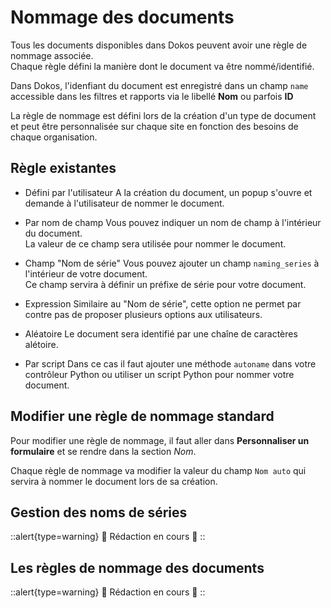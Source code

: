 # Nommage des documents

Tous les documents disponibles dans Dokos peuvent avoir une règle de nommage associée.  
Chaque règle défini la manière dont le document va être nommé/identifié.  

Dans Dokos, l'idenfiant du document est enregistré dans un champ `name` accessible dans les filtres et rapports via le libellé **Nom** ou parfois **ID**

La règle de nommage est défini lors de la création d'un type de document et peut être personnalisée sur chaque site en fonction des besoins de chaque organisation.  


## Règle existantes

- Défini par l'utilisateur
  A la création du document, un popup s'ouvre et demande à l'utilisateur de nommer le document.

- Par nom de champ
  Vous pouvez indiquer un nom de champ à l'intérieur du document.  
  La valeur de ce champ sera utilisée pour nommer le document.

- Champ "Nom de série"
  Vous pouvez ajouter un champ `naming_series` à l'intérieur de votre document.  
  Ce champ servira à définir un préfixe de série pour votre document.  

- Expression
  Similaire au "Nom de série", cette option ne permet par contre pas de proposer plusieurs options aux utilisateurs.

- Aléatoire
  Le document sera identifié par une chaîne de caractères alétoire.  

- Par script
  Dans ce cas il faut ajouter une méthode `autoname` dans votre contrôleur Python ou utiliser un script Python pour nommer votre document.


## Modifier une règle de nommage standard

Pour modifier une règle de nommage, il faut aller dans **Personnaliser un formulaire** et se rendre dans la section *Nom*.  

Chaque règle de nommage va modifier la valeur du champ `Nom auto` qui servira à nommer le document lors de sa création.  


## Gestion des noms de séries

::alert{type=warning}
:construction: Rédaction en cours :construction:
::

## Les règles de nommage des documents

::alert{type=warning}
:construction: Rédaction en cours :construction:
::